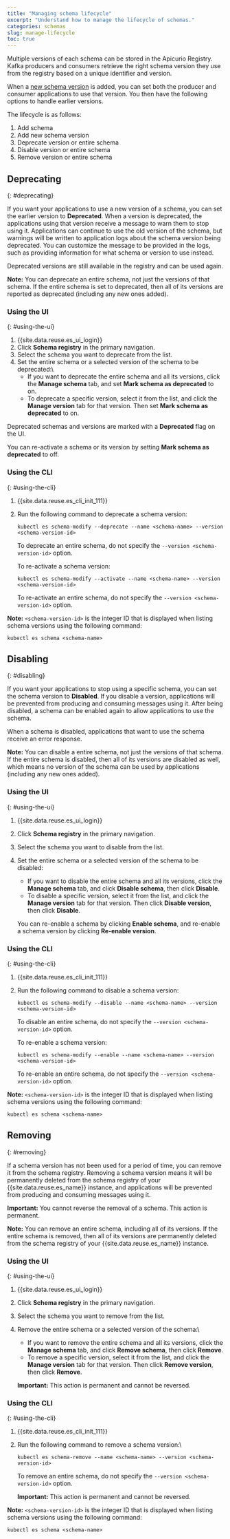 ```yaml
---
title: "Managing schema lifecycle"
excerpt: "Understand how to manage the lifecycle of schemas."
categories: schemas
slug: manage-lifecycle
toc: true
---
```


Multiple versions of each schema can be stored in the Apicurio Registry. Kafka producers and consumers retrieve the right schema version they use from the registry based on a unique identifier and version.

When a [new schema version](../creating/#adding-new-schema-versions) is added, you can set both the producer and consumer applications to use that version. You then have the following options to handle earlier versions.

The lifecycle is as follows:

1. Add schema
2. Add new schema version
3. Deprecate version or entire schema
4. Disable version or entire schema
5. Remove version or entire schema

## Deprecating
{: #deprecating}

If you want your applications to use a new version of a schema, you can set the earlier version to **Deprecated**. When a version is deprecated, the applications using that version receive a message to warn them to stop using it. Applications can continue to use the old version of the schema, but warnings will be written to application logs about the schema version being deprecated. You can customize the message to be provided in the logs, such as providing information for what schema or version to use instead.

Deprecated versions are still available in the registry and can be used again.

**Note:** You can deprecate an entire schema, not just the versions of that schema. If the entire schema is set to deprecated, then all of its versions are reported as deprecated (including any new ones added).

### Using the UI
{: #using-the-ui}

1. {{site.data.reuse.es_ui_login}}
2. Click **Schema registry** in the primary navigation.
3. Select the schema you want to deprecate from the list.
4. Set the entire schema or a selected version of the schema to be deprecated:\\
   - If you want to deprecate the entire schema and all its versions, click the **Manage schema** tab, and set **Mark schema as deprecated** to on.
   - To deprecate a specific version, select it from the list, and click the **Manage version** tab for that version. Then set **Mark schema as deprecated** to on.

Deprecated schemas and versions are marked with a **Deprecated** flag on the UI.

You can re-activate a schema or its version by setting **Mark schema as deprecated** to off.

### Using the CLI
{: #using-the-cli}

1. {{site.data.reuse.es_cli_init_111}}
2. Run the following command to deprecate a schema version:

   ```shell
   kubectl es schema-modify --deprecate --name <schema-name> --version <schema-version-id>
   ```

   To deprecate an entire schema, do not specify the `--version <schema-version-id>` option.

   To re-activate a schema version:

   ```shell
   kubectl es schema-modify --activate --name <schema-name> --version <schema-version-id>
   ```

   To re-activate an entire schema, do not specify the `--version <schema-version-id>` option.

**Note:** `<schema-version-id>` is the integer ID that is displayed when listing schema versions using the following command:

```shell
kubectl es schema <schema-name>
```

## Disabling
{: #disabling}

If you want your applications to stop using a specific schema, you can set the schema version to **Disabled**. If you disable a version, applications will be prevented from producing and consuming messages using it. After being disabled, a schema can be enabled again to allow applications to use the schema.

When a schema is disabled, applications that want to use the schema receive an error response.

**Note:** You can disable a entire schema, not just the versions of that schema. If the entire schema is disabled, then all of its versions are disabled as well, which means no version of the schema can be used by applications (including any new ones added).

### Using the UI
{: #using-the-ui}

1. {{site.data.reuse.es_ui_login}}
2. Click **Schema registry** in the primary navigation.
3. Select the schema you want to disable from the list.
4. Set the entire schema or a selected version of the schema to be disabled:

   - If you want to disable the entire schema and all its versions, click the **Manage schema** tab, and click **Disable schema**, then click **Disable**.
   - To disable a specific version, select it from the list, and click the **Manage version** tab for that version. Then click **Disable version**, then click **Disable**.

   You can re-enable a schema by clicking **Enable schema**, and re-enable a schema version by clicking  **Re-enable version**.

### Using the CLI
{: #using-the-cli}

1. {{site.data.reuse.es_cli_init_111}}
2. Run the following command to disable a schema version:

   ```shell
   kubectl es schema-modify --disable --name <schema-name> --version <schema-version-id>
   ```

   To disable an entire schema, do not specify the `--version <schema-version-id>` option.

   To re-enable a schema version:

   ```shell
   kubectl es schema-modify --enable --name <schema-name> --version <schema-version-id>
   ```

   To re-enable an entire schema, do not specify the `--version <schema-version-id>` option.

**Note:** `<schema-version-id>` is the integer ID that is displayed when listing schema versions using the following command:

```shell
kubectl es schema <schema-name>
```


## Removing
{: #removing}

If a schema version has not been used for a period of time, you can remove it from the schema registry. Removing a schema version means it will be permanently deleted from the schema registry of your {{site.data.reuse.es_name}} instance, and applications will be prevented from producing and consuming messages using it.

**Important:** You cannot reverse the removal of a schema. This action is permanent.

**Note:** You can remove an entire schema, including all of its versions. If the entire schema is removed, then all of its versions are permanently deleted from the schema registry of your {{site.data.reuse.es_name}} instance.

### Using the UI
{: #using-the-ui}

1. {{site.data.reuse.es_ui_login}}
2. Click **Schema registry** in the primary navigation.
3. Select the schema you want to remove from the list.
4. Remove the entire schema or a selected version of the schema:\\
   - If you want to remove the entire schema and all its versions, click the **Manage schema** tab, and click **Remove schema**, then click **Remove**.
   - To remove a specific version, select it from the list, and click the **Manage version** tab for that version. Then click **Remove version**, then click **Remove**.

   **Important:** This action is permanent and cannot be reversed.


### Using the CLI
{: #using-the-cli}

1. {{site.data.reuse.es_cli_init_111}}
2. Run the following command to remove a schema version:\\

   ```shell
   kubectl es schema-remove --name <schema-name> --version <schema-version-id>
   ```

   To remove an entire schema, do not specify the `--version <schema-version-id>` option.

   **Important:** This action is permanent and cannot be reversed.

**Note:** `<schema-version-id>` is the integer ID that is displayed when listing schema versions using the following command:

```shell
kubectl es schema <schema-name>
```
